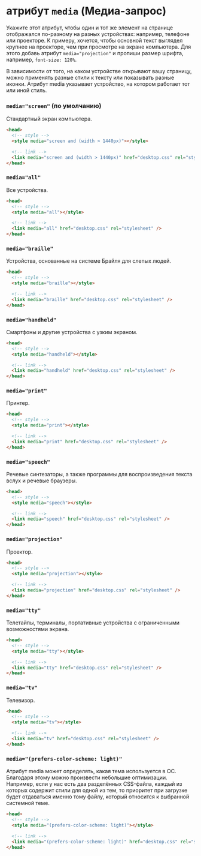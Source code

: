 # атрибут `media` (Медиа-запрос)

Укажите этот атрибут, чтобы один и тот же элемент на странице отображался по-разному на разных устройствах: например, телефоне или проекторе. К примеру, хочется, чтобы основной текст выглядел крупнее на проекторе, чем при просмотре на экране компьютера. Для этого добавь атрибут `media="projection"` и пропиши размер шрифта, например, `font-size: 120%`.

В зависимости от того, на каком устройстве открывают вашу страницу, можно применять разные стили к тексту или показывать разные иконки. Атрибут media указывает устройство, на котором работает тот или иной стиль.

### `media="screen"` (по умолчанию)

Стандартный экран компьютера.

```html
<head>
  <!-- style -->
  <style media="screen and (width > 1440px)"></style>

  <!-- link -->
  <link media="screen and (width > 1440px)" href="desktop.css" rel="stylesheet" />
</head>
```

### `media="all"`

Все устройства.

```html
<head>
  <!-- style -->
  <style media="all"></style>

  <!-- link -->
  <link media="all" href="desktop.css" rel="stylesheet" />
</head>
```

### `media="braille"`

Устройства, основанные на системе Брайля для слепых людей.

```html
<head>
  <!-- style -->
  <style media="braille"></style>

  <!-- link -->
  <link media="braille" href="desktop.css" rel="stylesheet" />
</head>
```

### `media="handheld"`

Смартфоны и другие устройства с узким экраном.

```html
<head>
  <!-- style -->
  <style media="handheld"></style>

  <!-- link -->
  <link media="handheld" href="desktop.css" rel="stylesheet" />
</head>
```

### `media="print"`

Принтер.

```html
<head>
  <!-- style -->
  <style media="print"></style>

  <!-- link -->
  <link media="print" href="desktop.css" rel="stylesheet" />
</head>
```

### `media="speech"`

Речевые синтезаторы, а также программы для воспроизведения текста вслух и речевые браузеры.

```html
<head>
  <!-- style -->
  <style media="speech"></style>

  <!-- link -->
  <link media="speech" href="desktop.css" rel="stylesheet" />
</head>
```

### `media="projection"`

Проектор.

```html
<head>
  <!-- style -->
  <style media="projection"></style>

  <!-- link -->
  <link media="projection" href="desktop.css" rel="stylesheet" />
</head>
```

### `media="tty"`

Телетайпы, терминалы, портативные устройства с ограниченными возможностями экрана.

```html
<head>
  <!-- style -->
  <style media="tty"></style>

  <!-- link -->
  <link media="tty" href="desktop.css" rel="stylesheet" />
</head>
```

### `media="tv"`

Телевизор.

```html
<head>
  <!-- style -->
  <style media="tv"></style>

  <!-- link -->
  <link media="tv" href="desktop.css" rel="stylesheet" />
</head>
```

### `media="(prefers-color-scheme: light)"`

Атрибут media может определять, какая тема используется в ОС. Благодаря этому можно произвести небольшие оптимизации. Например, если у нас есть два разделённых CSS-файла, каждый из которых содержит стили для одной из тем, то приоритет при загрузке будет отдаваться именно тому файлу, который относится к выбранной системной теме.

```html
<head>
  <!-- style -->
  <style media="(prefers-color-scheme: light)"></style>

  <!-- link -->
  <link media="(prefers-color-scheme: light)" href="desktop.css" rel="stylesheet" />
</head>
```
